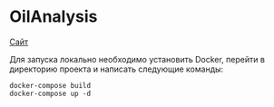 # OilAnalysis

[Сайт](http://4870181-bw03436.twc1.net)

Для запуска локально необходимо установить Docker, перейти в директорию проекта и написать следующие команды:
```
docker-compose build
docker-compose up -d

```
